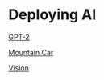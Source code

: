 # Deploying AI

[GPT-2](https://colab.research.google.com/drive/1airSQPgNL_5L86MWflCVvAI0DCsEzqbz?usp=sharing)

[Mountain Car](https://colab.research.google.com/drive/1lIYHYmkgockX4Vc1AU9wDHInT3a6c9k9?usp=sharing)

[Vision](https://colab.research.google.com/drive/10AVcf9S-qK0dOLvQUBHzBdfuO4J4mKOr?usp=sharing)
